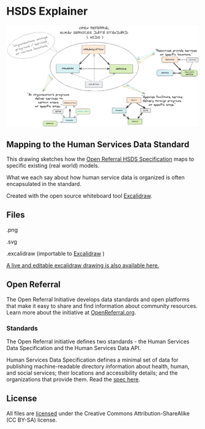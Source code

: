 # HSDS Explainer
![hsds_standard](https://github.com/pbonnell/hsds_explainer/blob/main/hsds_explainer.png)

## Mapping to the Human Services Data Standard

This drawing sketches how the [Open Referral HSDS Specification](https://github.com/openreferral/specification) maps to specific existing (real world) models.

What we each say about how human service data is organized is often encapsulated in the standard.

Created  with the open source whiteboard tool [Excalidraw](https://github.com/excalidraw).

## Files

.png

.svg

.excalidraw (importable to [Excalidraw](https://github.com/excalidraw) )

[A live and  editable excalidraw drawing is also available here.](https://excalidraw.com/#json=5749229523828736,pCMCY5RiMYHTTNBikD925Q)
## Open Referral

The Open Referral Initiative develops data standards and open platforms that make it easy to share and find information about community resources. Learn more about the initiative at [OpenReferral.org](https://openreferral.org).


### Standards

The Open Referral initiative defines two standards - the Human Services Data Specification and the Human Services Data API.

Human Services Data Specification defines a minimal set of data for publishing machine-readable directory information about health, human, and social services; their locations and accessibility details; and the organizations that provide them. Read the [spec here](https://docs.openreferral.org).

## License

All files are [licensed](LICENSE) under the Creative Commons Attribution-ShareAlike (CC BY-SA) license.
